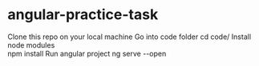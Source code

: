 # angular-practice-task

Clone this repo on your local machine
Go into code folder
cd code/
Install node modules  
npm install
Run angular project 
ng serve --open
